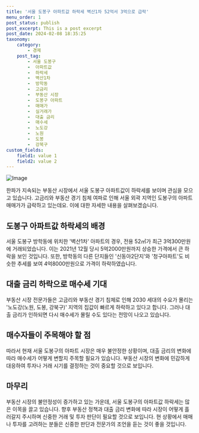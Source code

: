 ```yaml
---
title: '서울 도봉구 아파트값 하락세 벽산1차 52억서 3억으로 급락'
menu_order: 1
post_status: publish
post_excerpt: This is a post excerpt
post_date: 2024-02-08 18:35:25
taxonomy:
    category:
        - 경제
    post_tag:
        - 서울 도봉구
        -  아파트값
        -  하락세
        -  벽산1차
        -  방학동
        -  고금리
        -  부동산 시장
        -  도봉구 아파트
        -  매매가
        -  실거래가
        -  대출 금리
        -  매수세
        -  노도강
        -  노원
        -  도봉
        -  강북구
custom_fields:
    field1: value 1
    field2: value 2
---
```


![Image](https://imgnews.pstatic.net/image/024/2024/02/07/0000087371_001_20240207210201053.jpg?type=w647)

한파가 지속되는 부동산 시장에서 서울 도봉구 아파트값이 하락세를 보이며 관심을 모으고 있습니다. 고금리와 부동산 경기 침체 여파로 인해 서울 외곽 지역인 도봉구의 아파트 매매가가 급락하고 있는데요. 이에 대한 자세한 내용을 살펴보겠습니다.
## 도봉구 아파트값 하락세의 배경
서울 도봉구 방학동에 위치한 '벽산1차' 아파트의 경우, 전용 52㎡가 최근 3억300만원에 거래되었습니다. 이는 2021년 12월 당시 5억2000만원까지 상승한 가격에서 큰 하락을 보인 것입니다. 또한, 방학동의 다른 단지들인 '신동아2단지'와 '청구아파트'도 비슷한 추세를 보여 4억8000만원으로 가격이 하락하였습니다.
## 대출 금리 하락으로 매수세 기대
부동산 시장 전문가들은 고금리와 부동산 경기 침체로 인해 2030 세대의 수요가 몰리는 '노도강(노원, 도봉, 강북구)' 지역의 집값이 빠르게 하락하고 있다고 합니다. 그러나 대출 금리가 인하되면 다시 매수세가 몰릴 수도 있다는 전망이 나오고 있습니다.
## 매수자들이 주목해야 할 점
따라서 현재 서울 도봉구의 아파트 시장은 매우 불안정한 상황이며, 대출 금리의 변화에 따라 매수세가 어떻게 변할지 주목할 필요가 있습니다. 부동산 시장의 변화에 민감하게 대응하여 투자나 거래 시기를 결정하는 것이 중요할 것으로 보입니다.
## 마무리
부동산 시장의 불안정성이 증가하고 있는 가운데, 서울 도봉구의 아파트값 하락세는 많은 이목을 끌고 있습니다. 향후 부동산 정책과 대출 금리 변화에 따라 시장이 어떻게 흘러갈지 주시하며 신중한 거래 및 투자 판단이 필요할 것으로 보입니다. 현 상황에서 매매나 투자를 고려하는 분들은 신중한 판단과 전문가의 조언을 듣는 것이 좋을 것입니다.
